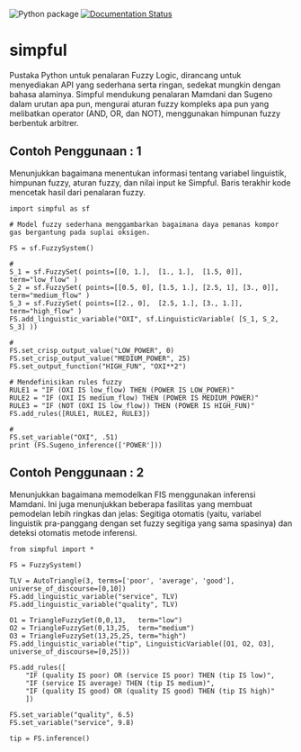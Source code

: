 ![Python package](https://github.com/aresio/simpful/workflows/Python%20package/badge.svg?branch=master)
[![Documentation Status](https://readthedocs.org/projects/simpful/badge/?version=latest)](https://simpful.readthedocs.io/en/latest/?badge=latest)

# simpful
Pustaka Python untuk penalaran Fuzzy Logic, dirancang untuk menyediakan API yang sederhana serta ringan, sedekat mungkin dengan bahasa alaminya. Simpful mendukung penalaran Mamdani dan Sugeno dalam urutan apa pun, mengurai aturan fuzzy kompleks apa pun yang melibatkan operator (AND, OR, dan NOT), menggunakan himpunan fuzzy berbentuk arbitrer. 


## Contoh Penggunaan : 1

Menunjukkan bagaimana menentukan informasi tentang variabel linguistik, himpunan fuzzy, aturan fuzzy, dan nilai input ke Simpful. Baris terakhir kode mencetak hasil dari penalaran fuzzy.


```
import simpful as sf

# Model fuzzy sederhana menggambarkan bagaimana daya pemanas kompor gas bergantung pada suplai oksigen.

FS = sf.FuzzySystem()

# 
S_1 = sf.FuzzySet( points=[[0, 1.],  [1., 1.],  [1.5, 0]],          term="low_flow" )
S_2 = sf.FuzzySet( points=[[0.5, 0], [1.5, 1.], [2.5, 1], [3., 0]], term="medium_flow" )
S_3 = sf.FuzzySet( points=[[2., 0],  [2.5, 1.], [3., 1.]],          term="high_flow" )
FS.add_linguistic_variable("OXI", sf.LinguisticVariable( [S_1, S_2, S_3] ))

#
FS.set_crisp_output_value("LOW_POWER", 0)
FS.set_crisp_output_value("MEDIUM_POWER", 25)
FS.set_output_function("HIGH_FUN", "OXI**2")

# Mendefinisikan rules fuzzy
RULE1 = "IF (OXI IS low_flow) THEN (POWER IS LOW_POWER)"
RULE2 = "IF (OXI IS medium_flow) THEN (POWER IS MEDIUM_POWER)"
RULE3 = "IF (NOT (OXI IS low_flow)) THEN (POWER IS HIGH_FUN)"
FS.add_rules([RULE1, RULE2, RULE3])

#
FS.set_variable("OXI", .51)
print (FS.Sugeno_inference(['POWER']))
```

## Contoh Penggunaan : 2

Menunjukkan bagaimana memodelkan FIS menggunakan inferensi Mamdani. Ini juga menunjukkan beberapa fasilitas yang membuat pemodelan lebih ringkas dan jelas: Segitiga otomatis (yaitu, variabel linguistik pra-panggang dengan set fuzzy segitiga yang sama spasinya) dan deteksi otomatis metode inferensi.

```
from simpful import *

FS = FuzzySystem()

TLV = AutoTriangle(3, terms=['poor', 'average', 'good'], universe_of_discourse=[0,10])
FS.add_linguistic_variable("service", TLV)
FS.add_linguistic_variable("quality", TLV)

O1 = TriangleFuzzySet(0,0,13,   term="low")
O2 = TriangleFuzzySet(0,13,25,  term="medium")
O3 = TriangleFuzzySet(13,25,25, term="high")
FS.add_linguistic_variable("tip", LinguisticVariable([O1, O2, O3], universe_of_discourse=[0,25]))

FS.add_rules([
	"IF (quality IS poor) OR (service IS poor) THEN (tip IS low)",
	"IF (service IS average) THEN (tip IS medium)",
	"IF (quality IS good) OR (quality IS good) THEN (tip IS high)"
	])

FS.set_variable("quality", 6.5) 
FS.set_variable("service", 9.8) 

tip = FS.inference()
```
